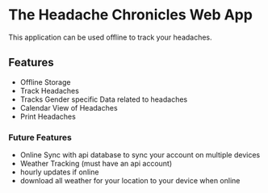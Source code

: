 # The Headache Chronicles Web App

This application can be used offline to track your headaches.  

## Features

* Offline Storage
* Track Headaches
* Tracks Gender specific Data related to headaches
* Calendar View of Headaches
* Print Headaches

### Future Features

* Online Sync with api database to sync your account on multiple devices
* Weather Tracking (must have an api account) 
 * hourly updates if online
 * download all weather for your location to your device when online 
